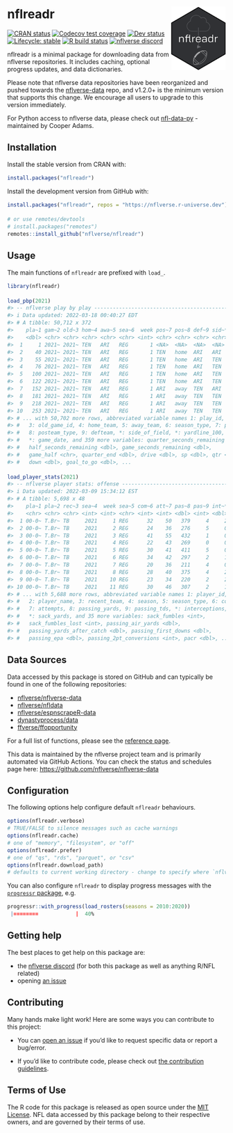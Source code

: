 
<!-- README.md is generated from README.Rmd. Please edit that file -->

# nflreadr <a href='https://nflreadr.nflverse.com'><img src='man/figures/logo.svg' align="right" width="25%" min-width="120px" /></a>

<!-- badges: start -->

[![CRAN
status](https://img.shields.io/cran/v/nflreadr?style=flat-square&logo=R&label=CRAN)](https://CRAN.R-project.org/package=nflreadr)
[![Codecov test
coverage](https://img.shields.io/codecov/c/github/nflverse/nflreadr?label=codecov&style=flat-square&logo=codecov)](https://app.codecov.io/gh/nflverse/nflreadr?branch=main)
[![Dev
status](https://img.shields.io/github/r-package/v/nflverse/nflreadr/main?label=dev%20version&style=flat-square&logo=github)](https://nflreadr.nflverse.com/)
[![Lifecycle:
stable](https://img.shields.io/badge/lifecycle-stable-green.svg?style=flat-square)](https://lifecycle.r-lib.org/articles/stages.html)
[![R build
status](https://img.shields.io/github/workflow/status/nflverse/nflreadr/R-CMD-check?label=R%20check&style=flat-square&logo=github)](https://github.com/nflverse/nflreadr/actions)
[![nflverse
discord](https://img.shields.io/discord/789805604076126219?color=7289da&label=nflverse%20discord&logo=discord&logoColor=fff&style=flat-square)](https://discord.com/invite/5Er2FBnnQa)

<!-- badges: end -->

nflreadr is a minimal package for downloading data from nflverse
repositories. It includes caching, optional progress updates, and data
dictionaries.

Please note that nflverse data repositories have been reorganized and
pushed towards the
[nflverse-data](https://github.com/nflverse/nflverse-data) repo, and
v1.2.0+ is the minimum version that supports this change. We encourage
all users to upgrade to this version immediately.

For Python access to nflverse data, please check out
[nfl-data-py](https://pypi.org/project/nfl-data-py/) - maintained by
Cooper Adams.

## Installation

Install the stable version from CRAN with:

``` r
install.packages("nflreadr")
```

Install the development version from GitHub with:

``` r
install.packages("nflreadr", repos = "https://nflverse.r-universe.dev")

# or use remotes/devtools
# install.packages("remotes")
remotes::install_github("nflverse/nflreadr")
```

## Usage

The main functions of `nflreadr` are prefixed with `load_`.

``` r
library(nflreadr)

load_pbp(2021)
#> -- nflverse play by play -------------------------------------------------------
#> i Data updated: 2022-03-18 00:40:27 EDT
#> # A tibble: 50,712 x 372
#>    pla~1 gam~2 old~3 hom~4 awa~5 sea~6  week pos~7 pos~8 def~9 sid~* yar~* gam~*
#>    <dbl> <chr> <chr> <chr> <chr> <chr> <int> <chr> <chr> <chr> <chr> <dbl> <chr>
#>  1     1 2021~ 2021~ TEN   ARI   REG       1 <NA>  <NA>  <NA>  <NA>     NA 2021~
#>  2    40 2021~ 2021~ TEN   ARI   REG       1 TEN   home  ARI   ARI      35 2021~
#>  3    55 2021~ 2021~ TEN   ARI   REG       1 TEN   home  ARI   TEN      75 2021~
#>  4    76 2021~ 2021~ TEN   ARI   REG       1 TEN   home  ARI   TEN      78 2021~
#>  5   100 2021~ 2021~ TEN   ARI   REG       1 TEN   home  ARI   TEN      75 2021~
#>  6   122 2021~ 2021~ TEN   ARI   REG       1 TEN   home  ARI   TEN      75 2021~
#>  7   152 2021~ 2021~ TEN   ARI   REG       1 ARI   away  TEN   ARI      61 2021~
#>  8   181 2021~ 2021~ TEN   ARI   REG       1 ARI   away  TEN   TEN      23 2021~
#>  9   218 2021~ 2021~ TEN   ARI   REG       1 ARI   away  TEN   TEN      31 2021~
#> 10   253 2021~ 2021~ TEN   ARI   REG       1 ARI   away  TEN   TEN      30 2021~
#> # ... with 50,702 more rows, abbreviated variable names 1: play_id, 2: game_id,
#> #   3: old_game_id, 4: home_team, 5: away_team, 6: season_type, 7: posteam,
#> #   8: posteam_type, 9: defteam, *: side_of_field, *: yardline_100,
#> #   *: game_date, and 359 more variables: quarter_seconds_remaining <dbl>,
#> #   half_seconds_remaining <dbl>, game_seconds_remaining <dbl>,
#> #   game_half <chr>, quarter_end <dbl>, drive <dbl>, sp <dbl>, qtr <dbl>,
#> #   down <dbl>, goal_to_go <dbl>, ...

load_player_stats(2021)
#> -- nflverse player stats: offense ----------------------------------------------
#> i Data updated: 2022-03-09 15:34:12 EST
#> # A tibble: 5,698 x 48
#>    pla~1 pla~2 rec~3 sea~4  week sea~5 com~6 att~7 pas~8 pas~9 int~* sacks sac~*
#>    <chr> <chr> <chr> <int> <int> <chr> <int> <int> <dbl> <int> <dbl> <dbl> <dbl>
#>  1 00-0~ T.Br~ TB     2021     1 REG      32    50   379     4     2     0     0
#>  2 00-0~ T.Br~ TB     2021     2 REG      24    36   276     5     0     3    17
#>  3 00-0~ T.Br~ TB     2021     3 REG      41    55   432     1     0     3    21
#>  4 00-0~ T.Br~ TB     2021     4 REG      22    43   269     0     0     1     8
#>  5 00-0~ T.Br~ TB     2021     5 REG      30    41   411     5     0     2    15
#>  6 00-0~ T.Br~ TB     2021     6 REG      34    42   297     2     1     0     0
#>  7 00-0~ T.Br~ TB     2021     7 REG      20    36   211     4     0     0     0
#>  8 00-0~ T.Br~ TB     2021     8 REG      28    40   375     4     2     3    25
#>  9 00-0~ T.Br~ TB     2021    10 REG      23    34   220     2     2     0     0
#> 10 00-0~ T.Br~ TB     2021    11 REG      30    46   307     2     1     0     0
#> # ... with 5,688 more rows, abbreviated variable names 1: player_id,
#> #   2: player_name, 3: recent_team, 4: season, 5: season_type, 6: completions,
#> #   7: attempts, 8: passing_yards, 9: passing_tds, *: interceptions,
#> #   *: sack_yards, and 35 more variables: sack_fumbles <int>,
#> #   sack_fumbles_lost <int>, passing_air_yards <dbl>,
#> #   passing_yards_after_catch <dbl>, passing_first_downs <dbl>,
#> #   passing_epa <dbl>, passing_2pt_conversions <int>, pacr <dbl>, ...
```

## Data Sources

Data accessed by this package is stored on GitHub and can typically be
found in one of the following repositories:

-   [nflverse/nflverse-data](https://github.com/nflverse/nflverse-data)
-   [nflverse/nfldata](https://github.com/nflverse/nfldata)
-   [nflverse/espnscrapeR-data](https://github.com/nflverse/espnscrapeR-data)
-   [dynastyprocess/data](https://github.com/dynastyprocess/data)
-   [ffverse/ffopportunity](https://github.com/ffverse/ffopportunity)

For a full list of functions, please see the [reference
page](https://nflreadr.nflverse.com/reference/index.html).

This data is maintained by the nflverse project team and is primarily
automated via GitHub Actions. You can check the status and schedules
page here: <https://github.com/nflverse/nflverse-data>

## Configuration

The following options help configure default `nflreadr` behaviours.

``` r
options(nflreadr.verbose) 
# TRUE/FALSE to silence messages such as cache warnings
options(nflreadr.cache) 
# one of "memory", "filesystem", or "off"
options(nflreadr.prefer) 
# one of "qs", "rds", "parquet", or "csv"
options(nflreadr.download_path)
# defaults to current working directory - change to specify where `nflverse_download()` places data.
```

You can also configure `nflreadr` to display progress messages with the
[`progressr` package](https://progressr.futureverse.org), e.g.

``` r
progressr::with_progress(load_rosters(seasons = 2010:2020))
 |========            |  40%
```

## Getting help

The best places to get help on this package are:

-   the [nflverse discord](https://discord.com/invite/5Er2FBnnQa) (for
    both this package as well as anything R/NFL related)
-   opening [an
    issue](https://github.com/nflverse/nflreadr/issues/new/choose)

## Contributing

Many hands make light work! Here are some ways you can contribute to
this project:

-   You can [open an
    issue](https://github.com/nflverse/nflreadr/issues/new/choose) if
    you’d like to request specific data or report a bug/error.

-   If you’d like to contribute code, please check out [the contribution
    guidelines](https://nflreadr.nflverse.com/CONTRIBUTING.html).

## Terms of Use

The R code for this package is released as open source under the [MIT
License](https://nflreadr.nflverse.com/LICENSE.html). NFL data accessed
by this package belong to their respective owners, and are governed by
their terms of use.
